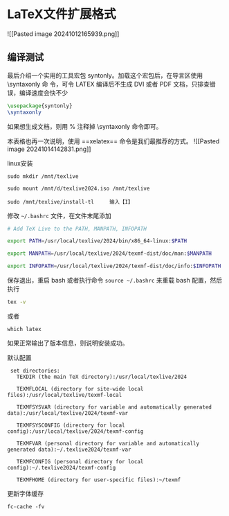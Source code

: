 # LaTeX文件扩展格式
![[Pasted image 20241012165939.png]]

## 编译测试
最后介绍一个实用的工具宏包 syntonly。加载这个宏包后，在导言区使用 \syntaxonly 命 令，可令 LATEX 编译后不生成 DVI 或者 PDF 文档，只排查错误，编译速度会快不少
```LaTeX
\usepackage{syntonly}
\syntaxonly
```
如果想生成文档，则用 % 注释掉 \syntaxonly 命令即可。

本表格也再一次说明，使用 ==xelatex== 命令是我们最推荐的方式。
![[Pasted image 20241014142831.png]]



linux安装

``` shell
sudo mkdir /mnt/texlive

sudo mount /mnt/d/texlive2024.iso /mnt/texlive

sudo /mnt/texlive/install-tl     输入【I】
```

修改 `~/.bashrc` 文件，在文件末尾添加
```bash
# Add TeX Live to the PATH, MANPATH, INFOPATH

export PATH=/usr/local/texlive/2024/bin/x86_64-linux:$PATH

export MANPATH=/usr/local/texlive/2024/texmf-dist/doc/man:$MANPATH

export INFOPATH=/usr/local/texlive/2024/texmf-dist/doc/info:$INFOPATH
```
保存退出，重启 bash 或者执行命令 `source ~/.bashrc` 来重载 bash 配置，然后执行

```bash
tex -v
```
或者
``` shell
which latex
```
如果正常输出了版本信息，则说明安装成功。


默认配置
``` shell
 set directories:
   TEXDIR (the main TeX directory):/usr/local/texlive/2024
   
   TEXMFLOCAL (directory for site-wide local files):/usr/local/texlive/texmf-local
   
   TEXMFSYSVAR (directory for variable and automatically generated data):/usr/local/texlive/2024/texmf-var
   
   TEXMFSYSCONFIG (directory for local config):/usr/local/texlive/2024/texmf-config
   
   TEXMFVAR (personal directory for variable and automatically generated data):~/.texlive2024/texmf-var
   
   TEXMFCONFIG (personal directory for local config):~/.texlive2024/texmf-config
   
   TEXMFHOME (directory for user-specific files):~/texmf
```


更新字体缓存
```shell
fc-cache -fv
```
